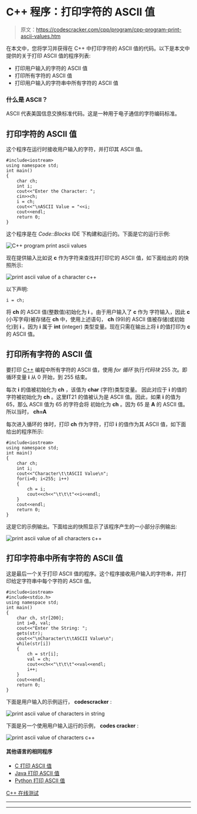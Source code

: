 # C++ 程序：打印字符的 ASCII 值

> 原文：<https://codescracker.com/cpp/program/cpp-program-print-ascii-values.htm>

在本文中，您将学习并获得在 C++ 中打印字符的 ASCII 值的代码。以下是本文中提供的关于打印 ASCII 值的程序列表:

*   打印用户输入的字符的 ASCII 值
*   打印所有字符的 ASCII 值
*   打印用户输入的字符串中所有字符的 ASCII 值

### 什么是 ASCII？

ASCII 代表美国信息交换标准代码。这是一种用于电子通信的字符编码标准。

## 打印字符的 ASCII 值

这个程序在运行时接收用户输入的字符，并打印其 ASCII 值。

```
#include<iostream>
using namespace std;
int main()
{
    char ch;
    int i;
    cout<<"Enter the Character: ";
    cin>>ch;
    i = ch;
    cout<<"\nASCII Value = "<<i;
    cout<<endl;
    return 0;
}
```

这个程序是在 *Code::Blocks* IDE 下构建和运行的。下面是它的运行示例:

![C++ program print ascii values](img/8cae7a1ae7e27327e64610ef4ba6c236.png)

现在提供输入比如说 **c** 作为字符来查找并打印它的 ASCII 值，如下面给出的 的快照所示:

![print ascii value of a character c++](img/d4a755ac9a1311c959227be81dfa91cc.png)

以下声明:

```
i = ch;
```

将 **ch** 的 ASCII 值(整数值)初始化为 **i** 。由于用户输入了 **c** 作为 字符输入，因此 **c** (小写字母)被存储在 **ch** 中，使用上述语句， **ch** (99)的 ASCII 值被存储(或初始化)到 **i** 。因为 **i** 属于 **int** (integer) 类型变量。现在只需在输出上将 **i** 的值打印为 **c** 的 ASCII 值。

## 打印所有字符的 ASCII 值

要打印 [C++](/cpp/index.htm) 编程中所有字符的 ASCII 值，使用 *for 循环* 执行*代码块* 255 次。即循环变量 **i** 从 0 开始，到 255 结束。

每次 **i** 的值被初始化为 **ch** ，该值为 **char** (字符)类型变量。 因此对应于 **i** 的值的字符被初始化为 **ch** 。这里**I**T21 的值被认为是 ASCII 值。因此，如果 **i** 的值为 65，那么 ASCII 值为 65 的字符会将 初始化为 **ch** 。因为 65 是 **A** 的 ASCII 值。所以当时， **ch=A**

每次进入循环的 体时，打印 **ch** 作为字符，打印 **i** 的值作为其 ASCII 值，如下面给出的程序所示:

```
#include<iostream>
using namespace std;
int main()
{
    char ch;
    int i;
    cout<<"Character\t\tASCII Value\n";
    for(i=0; i<255; i++)
    {
        ch = i;
        cout<<ch<<"\t\t\t"<<i<<endl;
    }
    cout<<endl;
    return 0;
}
```

这是它的示例输出。下面给出的快照显示了该程序产生的一小部分示例输出:

![print ascii value of all characters c++](img/792dce8b8a2e85592159c11c378f9387.png)

## 打印字符串中所有字符的 ASCII 值

这是最后一个关于打印 ASCII 值的程序。这个程序接收用户输入的字符串，并打印给定字符串中每个字符的 ASCII 值。

```
#include<iostream>
#include<stdio.h>
using namespace std;
int main()
{
    char ch, str[200];
    int i=0, val;
    cout<<"Enter the String: ";
    gets(str);
    cout<<"\nCharacter\t\tASCII Value\n";
    while(str[i])
    {
        ch = str[i];
        val = ch;
        cout<<ch<<"\t\t\t"<<val<<endl;
        i++;
    }
    cout<<endl;
    return 0;
}
```

下面是用户输入的示例运行， **codescracker** :

![print ascii value of characters in string](img/9ec59a6dfabca259bef41e8b64bb7fb4.png)

下面是另一个使用用户输入运行的示例， **codes cracker** :

![print ascii value of characters c++](img/406003a377216ea62427043dd9842c1a.png)

#### 其他语言的相同程序

*   [C 打印 ASCII 值](/c/program/c-program-print-ascii-values.htm)
*   [Java 打印 ASCII 值](/java/program/java-program-print-ascii-values.htm)
*   [Python 打印 ASCII 值](/python/program/python-program-print-ascii-values.htm)

[C++ 在线测试](/exam/showtest.php?subid=3)

* * *

* * *